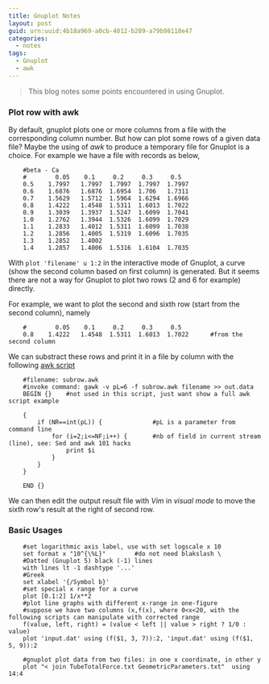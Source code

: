 ```yaml
---
title: Gnuplot Notes
layout: post
guid: urn:uuid:4b18a969-a0cb-4012-b289-a79b98118e47
categories:
  - notes
tags:
  - Gnuplot
  - awk
---
```


> This blog notes some points encountered in using Gnuplot.


### Plot row with awk
By default, gnuplot plots one or more columns from a file with the corresponding column number. But how can plot some rows of a given data file?
Maybe  the using of *awk* to produce a temporary file for Gnuplot is a choice. For example we have a file with records as below,

```
    #beta - Ca
    #        0.05    0.1     0.2     0.3     0.5
    0.5    1.7997   1.7997  1.7997  1.7997  1.7997 
    0.6    1.6876   1.6876  1.6954  1.706   1.7311 
    0.7    1.5629   1.5712  1.5964  1.6294  1.6966 
    0.8    1.4222   1.4548  1.5311  1.6013  1.7022 
    0.9    1.3039   1.3937  1.5247  1.6099  1.7041 
    1.0    1.2762   1.3944  1.5326  1.6099  1.7029 
    1.1    1.2833   1.4012  1.5311  1.6099  1.7038 
    1.2    1.2856   1.4005  1.5319  1.6096  1.7035 
    1.3    1.2852   1.4002   
    1.4    1.2857   1.4006  1.5316  1.6104  1.7035
```

With `plot 'filename' u 1:2` in the interactive mode of Gnuplot, a curve (show the second column based on first column) is generated. 
But it seems there are not a way for Gnuplot to plot two rows (2 and 6 for example) directly.

For example, we want to plot the second and sixth row (start from the second column), namely
```
    #        0.05    0.1     0.2     0.3     0.5       
    0.8    1.4222   1.4548  1.5311  1.6013  1.7022      #from the second column
```

We can substract these rows and print it in a file by column with the following [awk script](http://www.thegeekstuff.com/sed-awk-101-hacks-ebook/)

```
    #filename: subrow.awk
    #invoke command: gawk -v pL=6 -f subrow.awk filename >> out.data
    BEGIN {}    #not used in this script, just want show a full awk script example

    {
        if (NR==int(pL)) {              #pL is a parameter from command line
            for (i=2;i<=NF;i++) {       #nb of field in current stream (line), see: Sed and awk 101 hacks
                print $i
            }
        }
    }

    END {}
```

We can then edit the output result file with *Vim* in *visual mode* to move the sixth row's result at the right of second row.

### Basic Usages

```
    #set logarithmic axis label, use with set logscale x 10
    set format x "10^{\%L}"        #do not need blakslash \
    #Datted (Gnuplot 5) black (-1) lines
    with lines lt -1 dashtype '...'
    #Greek
    set xlabel '{/Symbol b}'
    #set special x range for a curve
    plot [0.1:2] 1/x**2
    #plot line graphs with different x-range in one-figure
    #suppose we have two columns (x,f(x), where 0<x<20, with the following scripts can manipulate with corrected range
    f(value, left, right) = (value < left || value > right ? 1/0 : value)
    plot 'input.dat' using (f($1, 3, 7)):2, 'input.dat' using (f($1, 5, 9)):2

    #gnuplot plot data from two files: in one x coordinate, in other y
    plot "< join TubeTotalForce.txt GeometricParameters.txt"  using 14:4
```

